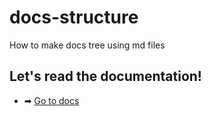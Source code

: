 # docs-structure
How to make docs tree using md files

## Let's read the documentation!

- ➡ [Go to docs](/docs)
